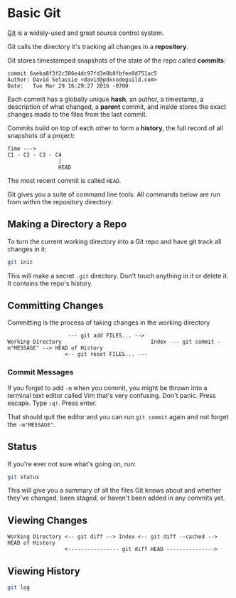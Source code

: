 # Basic Git
[Git](https://git-scm.com) is a widely-used and great source control system.

Git calls the directory it's tracking all changes in a **repository**.

Git stores timestamped snapshots of the state of the repo called **commits**:
```
commit 6aeba8f3f2c386e4dc97fd3e0b8fbfee8d751ac5
Author: David Selassie <david@pdxcodeguild.com>
Date:   Tue Mar 29 16:29:27 2016 -0700
```
Each commit has a globally unique **hash**, an author, a timestamp, a description of what changed, a **parent** commit, and inside stores the exact changes made to the files from the last commit.

Commits build on top of each other to form a **history**, the full record of all snapshots of a project:
```
Time --->
C1 - C2 - C3 - C4
                |
                HEAD
```
The most recent commit is called `HEAD`.

Git gives you a suite of command line tools.
All commands below are run from within the repository directory.

## Making a Directory a Repo
To turn the current working directory into a Git repo and have git track all changes in it:
```bash
git init
```

This will make a secret `.git` directory.
Don't touch anything in it or delete it.
It contains the repo's history.

## Committing Changes
Committing is the process of taking changes in the working directory

```
                   --- git add FILES... -->
Working Directory                            Index --- git commit -m"MESSAGE" --> HEAD of History
                  <-- git reset FILES... ---
```

### Commit Messages
If you forget to add `-m` when you commit, you might be thrown into a terminal text editor called Vim that's very confusing.
Don't panic.
Press escape.
Type `:q!`.
Press enter.

That should quit the editor and you can run `git commit` again and not forget the `-m"MESSAGE"`.

## Status
If you're ever not sure what's going on, run:
```bash
git status
```

This will give you a summary of all the files Git knows about and whether they've changed, been staged, or haven't been added in any commits yet.

## Viewing Changes

```
Working Directory <-- git diff --> Index <-- git diff --cached --> HEAD of History
                  <---------------- git diff HEAD --------------->
```

## Viewing History

```bash
git log
```
